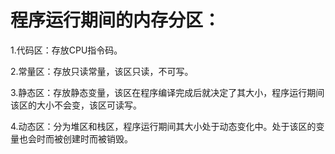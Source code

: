 # 程序运行期间的内存分区：
1.代码区：存放CPU指令码。  

2.常量区：存放只读常量，该区只读，不可写。

3.静态区：存放静态变量，该区在程序编译完成后就决定了其大小，程序运行期间该区的大小不会变，该区可读写。

4.动态区：分为堆区和栈区，程序运行期间其大小处于动态变化中。处于该区的变量也会时而被创建时而被销毁。
